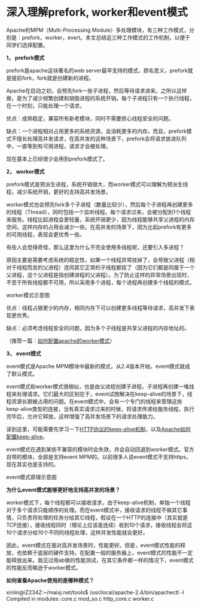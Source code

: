 # 深入理解prefork, worker和event模式
Apache的MPM（Multi-Processing Module）多处理模块，有三种工作模式，分别是：prefork，worker，evert。本文总结这三种工作模式的工作机制，以便于同学们选择配置。

**1， prefork模式**

prefork是apache这块著名的web server最早支持的模式，顾名思义，prefork就是提前fork，fork就是创建新的进程。

Apache在启动之初，会预先fork一些子进程，然后等待请求进来。之所以这样做，是为了减少频繁创建和销毁进程的系统开销。每个子进程只有一个执行线程，在一个时刻，只能处理一个请求。

优点：成熟稳定，兼容所有新老模块，同时不需要担心线程安全的问题。

缺点：一个进程相对占用更多的系统资源，会消耗更多的内存。而且，prefork模式不擅长处理高并发请求，在高并发的这种场景下，prefork会将请求放进队列中，一直等到有可用进程，请求才会被处理。

现在基本上已经很少会用到prefork模式了。

**2， worker模式**

prefork模式是预派生进程，系统开销很大，而worker模式可以理解为预派生线程，减少系统开销，更好的支持高并发场景。

worker模式也会预先fork多个子进程（数量比较少），然后每个子进程再创建更多的线程（Thread），同时包括一个监听线程。每个请求过来，会被分配到1个线程来服务。线程比起进程会更轻量，系统开销更少，因为线程能够共享父进程的内存空间，这样内存的占用会减少一些。在高并发的场景下，因为比起prefork有更多的可用线程，表现会更优秀一些。

有些人会觉得奇怪，那么这里为什么不完全使用多线程呢，还要引入多进程？

原因主要是需要考虑系统的稳定性，如果一个线程异常挂掉了，会导致父进程（相对于线程而言的父进程）连同其它正常的子线程都挂了（因为它们都是同属于一个父进程，这个父进程是指创建进程的父进程）。为了防止这样的异常场景出现时，不至于所有线程都不可用，所以采用多个进程，每个进程再创建多个线程的模式。



worker模式示意图

优点：线程占据更少的内存，相同内存下可以创建更多线程等待请求，高并发下表现更优秀。

缺点：必须考虑线程安全的问题，因为多个子线程是共享父进程的内存地址的。

（推荐一篇：[如何配置apache的worker模式](https://www.maixj.net/wz/apache-mpm-worker-15661)）

**3， event模式**

event模式是Apache MPM模块中最新的模式，从2.4版本开始，event模式就成了默认模式。

event模式和worker模式很相似，也是由父进程创建子进程，子进程再创建一堆线程来处理请求。它们最大的区别在于，event试图解决在keep-alive的场景下，线程资源长期被占用的问题。在event模式中，会有一个专门的线程来管理这些keep-alive类型的连接，当有真实请求过来的时候，将请求传递给服务线程，执行完毕后，允许它释放。这样增强了高并发场景下的请求处理能力。

读到这里，可能需要先学习一下[HTTP协议的keep-alive机制](https://www.maixj.net/ict/http-keep-alive-18199)，以及[Apache如何配置keep-alive](https://www.maixj.net/wz/apache-keepalive-18383)。

event模式在遇到某些不兼容的模块时会失效，并会自动回退到worker模式。官方自带的模块，全部是支持event MPM的。以前很多人说event模式不支持https，现在其实也是支持的。



event模式原理示意图

**为什么event模式能够更好地支持高并发的场景？**

worker模式下，每个线程都可以接收请求，由于keep-alive机制，单独一个线程对于多个请求只能顺序的处理。而在event模式中，接收请求的线程不做其它事情，只负责将处理的任务分给其它线程，假设在一个HTTP的连接中（其实就是TCP连接），接收线程同时（理论上应该是连续）收到10个请求，接收线程会将这10个请求分给10个不同的线程处理，这样并发性能就会更好。

因此，event模式在面对高并发场景时，性能更好。但是，event模式性能的释放，也依赖于底层的硬件支持。在配置一般的服务器上，event模式的性能不一定能释放出来。我见过用ab做的性能测试，在其它条件都一样的情况下，event模式的性能反而略逊于worker模式。



**如何查看Apache使用的是哪种模式？**

xinlin@iZ234Z:~/maixj.net/tools$ /usr/local/apache-2.4/bin/apachectl -l
Compiled in modules:
core.c
mod_so.c
http_core.c
worker.c